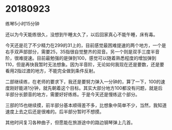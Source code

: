 # 20180923

练琴5小时15分钟

还以为今天能练很久，没想到午睡太久了，以后回家真心不能午睡，床有毒。

今天还是花了不少精力在299的31上的，目前感觉最困难提速的两个地方，一个是右手双声部部分，需要25，35指很自觉整齐的双音。另一个则是双手三度半音阶，很难提速。目前最勉强的是弹到100，感觉可以随着熟悉程度的增加弹到110，但是再快我暂时无法想象。因为半音阶，无论如何我现在还是要数，还是要看用2指过渡的地方，不能完全做到条件反射。

二部继续练，在老师的要求下，我还是要努力弹入一分钟的，算了一下，100的速度刚好能进1分钟，就先朝着这个目标。其实大部分地方100都没有问题，就是后半部分长颤音的地方，需要好好练练。于是今天还是慢练这个部分。

三部的15也继续摸，前半部分基本顺得差不多，比想象中简单不少，当然，我知道速度上去之后还是很难的。后半部分暂时不想摸。

其他时间复习各种曲子，但愿能在旅游途中的路边钢琴弹上几首。
